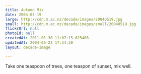 ```yaml
---
title: Autumn Mix
date: 2004-05-19
large: http://cdn.m.ac.nz/decade/images/20040519.jpg
small: http://cdn.m.ac.nz/decade/images/small/20040519.jpg
flickrUrl: null
photoId: null
createdAt: 2011-01-30 11:07:15.625406
updatedAt: 2004-05-22 17:34:30
layout: decade-image

---
```

Take one teaspoon of trees, one teaspon of sunset, mix well.
